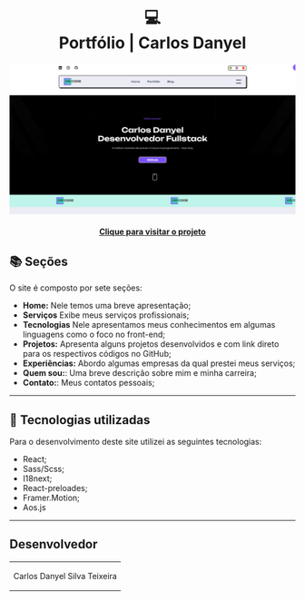 <h1 align="center">
  💻<br>Portfólio | Carlos Danyel
</h1>

![Resultado final do projeto](/src/assets/projetoFullPage.png)

<h4 align="center"><a href="https://portfolio-carlosdanyel.vercel.app">Clique para visitar o projeto</a></h4>

## 📚 Seções

O site é composto por sete seções:

- **Home:** Nele temos uma breve apresentação;
- **Serviços** Exibe meus serviços profissionais;
- **Tecnologias** Nele apresentamos meus conhecimentos em algumas linguagens como o foco no front-end;
- **Projetos:** Apresenta alguns projetos desenvolvidos e com link direto para os respectivos códigos no GitHub;
- **Experiências:** Abordo algumas empresas da qual prestei meus serviços;
- **Quem sou:**: Uma breve descrição sobre mim e minha carreira;
- **Contato:**: Meus contatos pessoais;

---

## 💼 Tecnologias utilizadas

Para o desenvolvimento deste site utilizei as seguintes tecnologias:

- React;
- Sass/Scss;
- I18next;
- React-preloades;
- Framer.Motion;
- Aos.js
  
---

<h2>Desenvolvedor</h2>

<table>
  <tr>
    <td align="center">
      <p>Carlos Danyel Silva Teixeira</p>
    </td>
  </tr>
</table>
